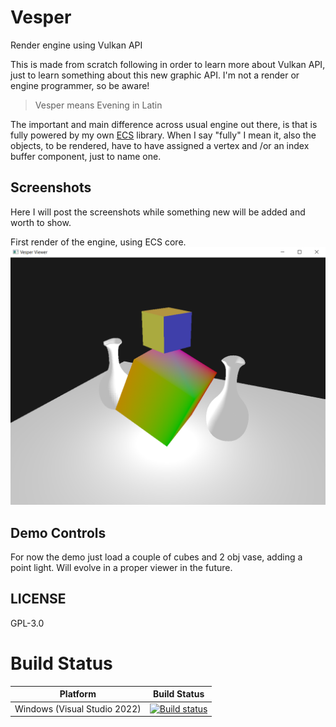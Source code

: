 # Vesper
Render engine using Vulkan API

This is made from scratch following in order to learn more about Vulkan API, just to learn something about this new graphic API. 
I'm not a render or engine programmer, so be aware!

> Vesper means Evening in Latin

The important and main difference across usual engine out there, is that is fully powered by my own [ECS](https://github.com/KabalMcBlade/ECS-API) library.
When I say "fully" I mean it, also the objects, to be rendered, have to have assigned a vertex and /or an index buffer component, just to name one.

## Screenshots

Here I will post the screenshots while something new will be added and worth to show.


First render of the engine, using ECS core.
<img src="./Screenshots/first.png">


## Demo Controls

For now the demo just load a couple of cubes and 2 obj vase, adding a point light.
Will evolve in a proper viewer in the future.


## LICENSE

GPL-3.0


# Build Status

| Platform | Build Status |
|:--------:|:------------:|
| Windows (Visual Studio 2022) | [![Build status](https://ci.appveyor.com/api/projects/status/30qjfjlc7fodhceb?svg=true)](https://ci.appveyor.com/project/KabalMcBlade/Vesper) |

